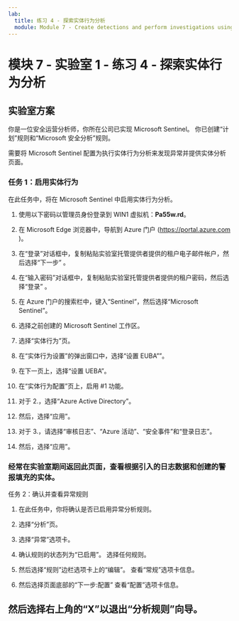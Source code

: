 ```yaml
---
lab:
  title: 练习 4 - 探索实体行为分析
  module: Module 7 - Create detections and perform investigations using Microsoft Sentinel
---
```


# <a name="module-7---lab-1---exercise-4---explore-entity-behavior-analytics"></a>模块 7 - 实验室 1 - 练习 4 - 探索实体行为分析

## <a name="lab-scenario"></a>实验室方案

你是一位安全运营分析师，你所在公司已实现 Microsoft Sentinel。 你已创建“计划”规则和“Microsoft 安全分析”规则。 


需要将 Microsoft Sentinel 配置为执行实体行为分析来发现异常并提供实体分析页面。


### <a name="task-1-enable-entity-behavior"></a>任务 1：启用实体行为 

在此任务中，将在 Microsoft Sentinel 中启用实体行为分析。

1. 使用以下密码以管理员身份登录到 WIN1 虚拟机：**Pa55w.rd**。  

1. 在 Microsoft Edge 浏览器中，导航到 Azure 门户 (https://portal.azure.com )。

1. 在“登录”对话框中，复制粘贴实验室托管提供者提供的租户电子邮件帐户，然后选择“下一步”  。

1. 在“输入密码”对话框中，复制粘贴实验室托管提供者提供的租户密码，然后选择“登录”  。

1. 在 Azure 门户的搜索栏中，键入“Sentinel”，然后选择“Microsoft Sentinel”。

1. 选择之前创建的 Microsoft Sentinel 工作区。

1. 选择“实体行为”页。

1. 在“实体行为设置”的弹出窗口中，选择“设置 EUBA””。

1. 在下一页上，选择“设置 UEBA”。

1. 在“实体行为配置”页上，启用 #1 功能。

1. 对于 2.，选择“Azure Active Directory”。

1. 然后，选择“应用”。

1. 对于 3.，请选择“审核日志”、“Azure 活动”、“安全事件”和“登录日志”。

1. 然后，选择“应用”。


### <a name="task-2-confirm-and-review-anomalies-rules"></a>经常在实验室期间返回此页面，查看根据引入的日志数据和创建的警报填充的实体。

任务 2：确认并查看异常规则

1. 在此任务中，你将确认是否已启用异常分析规则。

1. 选择“分析”页。

1. 选择“异常”选项卡。

1. 确认规则的状态列为“已启用”。 选择任何规则。

1. 然后选择“规则”边栏选项卡上的“编辑”。 查看“常规”选项卡信息。

1. 然后选择页面底部的“下一步:配置” 查看“配置”选项卡信息。


## <a name="proceed-to-exercise-5"></a>然后选择右上角的“X”以退出“分析规则”向导。
